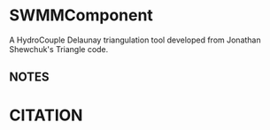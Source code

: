 # SWMMComponent

A HydroCouple Delaunay triangulation tool developed from 
Jonathan Shewchuk's Triangle code.

## NOTES


# CITATION